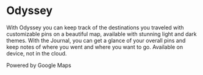 # Odyssey

With Odyssey you can keep track of the destinations you traveled with customizable pins on a beautiful map, available with stunning light and dark themes. With the Journal, you can get a glance of your overall pins and keep notes of where you went and where you want to go. Available on device, not in the cloud.

Powered by Google Maps
